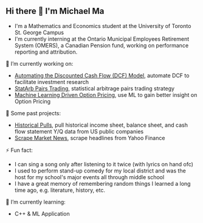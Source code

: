 ## Hi there 👋 I'm Michael Ma

- I'm a Mathematics and Economics student at the University of Toronto St. George Campus
- I'm currently interning at the Ontario Municipal Employees Retirement System (OMERS), a Canadian Pension fund, working on performance reporting and attribution.

🔭 I’m currently working on:     
- [Automating the Discounted Cash Flow (DCF) Model](https://github.com/MJZMA/Automating_DCF), automate DCF to facilitate investment research
- [StatArb Pairs Trading](https://github.com/MJZMA/MM_Projects/blob/main/statarb_pairs_MM.ipynb), statistical arbitrage pairs trading strategy 
- [Machine Learning Driven Option Pricing](https://github.com/MJZMA/MM_Projects/blob/main/ml_options_pricing.ipynb), use ML to gain better insight on Option Pricing

💎 Some past projects:
- [Historical Pulls](https://github.com/MJZMA/MM_Projects/blob/main/pull_historicals.ipynb), pull historical income sheet, balance sheet, and cash flow statement Y/Q data from US public companies 
- [Scrape Market News](https://github.com/MJZMA/MM_Projects/blob/main/scrape_news.ipynb), scrape headlines from Yahoo Finance 

⚡ Fun fact:
- I can sing a song only after listening to it twice (with lyrics on hand ofc)
- I used to perform stand-up comedy for my local district and was the host for my school's major events all through middle school
- I have a great memory of remembering random things I learned a long time ago, e.g. literature, history, etc.

🌱 I’m currently learning:
- C++ & ML Application
